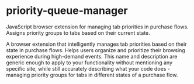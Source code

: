 # priority-queue-manager
JavaScript browser extension for managing tab priorities in purchase flows. Assigns priority groups to tabs based on their current state.

A browser extension that intelligently manages tab priorities based on their state in purchase flows. Helps users organize and prioritize their browsing experience during high-demand events.
This name and description are generic enough to apply to your functionality without mentioning any specific site, while still accurately describing what your code does - managing priority groups for tabs in different states of a purchase flow.
